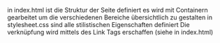 in index.html ist die Struktur der Seite definiert
es wird mit Containern gearbeitet um die verschiedenen Bereiche übersichtlich zu gestalten 
in stylesheet.css sind alle stilistischen Eigenschaften definiert
Die verknüpfung wird mittels des Link Tags erschaffen (siehe in index.html)
